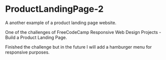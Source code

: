 # ProductLandingPage-2
A another example of a product landing page website. 


One of the challenges of FreeCodeCamp Responsive Web Design Projects - Build a Product Landing Page.

Finished the challenge but in the future I will add a hamburger menu for responsive purposes.
